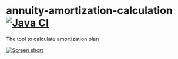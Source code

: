 annuity-amortization-calculation [![Java CI](https://github.com/javadev/annuity-amortization-calculation/actions/workflows/maven.yml/badge.svg)](https://github.com/javadev/annuity-amortization-calculation/actions/workflows/maven.yml)
================================

The tool to calculate amortization plan

[![Screen short](https://raw.github.com/javadev/annuity-amortization-calculation/master/amortization.png)](https://github.com/javadev/annuity-amortization-calculation)
